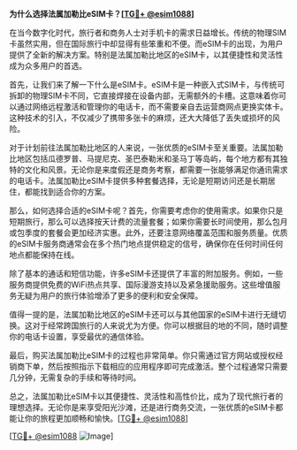 **为什么选择法属加勒比eSIM卡？[[TG💪+ @esim1088](https://t.me/s/esim1088)]**

在当今数字化时代，旅行者和商务人士对手机卡的需求日益增长。传统的物理SIM卡虽然实用，但在国际旅行中却显得有些笨重和不便。而eSIM卡的出现，为用户提供了全新的解决方案。特别是法属加勒比地区的eSIM卡，以其便捷性和灵活性成为众多用户的首选。

首先，让我们来了解一下什么是eSIM卡。eSIM卡是一种嵌入式SIM卡，与传统可拆卸的物理SIM卡不同，它直接焊接在设备内部，无需额外的卡槽。这意味着你可以通过网络远程激活和管理你的电话卡，而不需要亲自去运营商网点更换实体卡。这种技术的引入，不仅减少了携带多张卡的麻烦，还大大降低了丢失或损坏的风险。

对于计划前往法属加勒比地区的人来说，一张优质的eSIM卡至关重要。法属加勒比地区包括瓜德罗普、马提尼克、圣巴泰勒米和圣马丁等岛屿，每个地方都有其独特的文化和风景。无论你是来度假还是商务考察，都需要一张能够满足你通讯需求的电话卡。法属加勒比eSIM卡提供多种套餐选择，无论是短期访问还是长期居住，都能找到适合你的方案。

那么，如何选择合适的eSIM卡呢？首先，你需要考虑你的使用需求。如果你只是短期旅行，那么可以选择按天计费的流量套餐；如果你需要长时间使用，那么包月或包季度的套餐会更加经济实惠。此外，还要注意网络覆盖范围和服务质量。优质的eSIM卡服务商通常会在多个热门地点提供稳定的信号，确保你在任何时间任何地点都能保持在线。

除了基本的通话和短信功能，许多eSIM卡还提供了丰富的附加服务。例如，一些服务商提供免费的WiFi热点共享、国际漫游支持以及紧急援助服务。这些增值服务无疑为用户的旅行体验增添了更多的便利和安全保障。

值得一提的是，法属加勒比地区的eSIM卡还可以与其他国家的eSIM卡进行无缝切换。这对于经常跨国旅行的人来说尤为方便。你可以根据目的地的不同，随时调整你的电话卡设置，享受最优的通信体验。

最后，购买法属加勒比eSIM卡的过程也非常简单。你只需通过官方网站或授权经销商下单，然后按照指示下载相应的应用程序即可完成激活。整个过程通常只需要几分钟，无需复杂的手续和等待时间。

总之，法属加勒比eSIM卡以其便捷性、灵活性和高性价比，成为了现代旅行者的理想选择。无论你是来享受阳光沙滩，还是进行商务交流，一张优质的eSIM卡都能让你的旅程更加顺畅和愉快。[[TG💪+ @esim1088](https://t.me/s/esim1088)]

[[TG💪+ @esim1088](https://t.me/s/esim1088) ![Image](https://i.postimg.cc/4NQfJmqS/Snipaste-2025-05-13-00-14-12.png)]